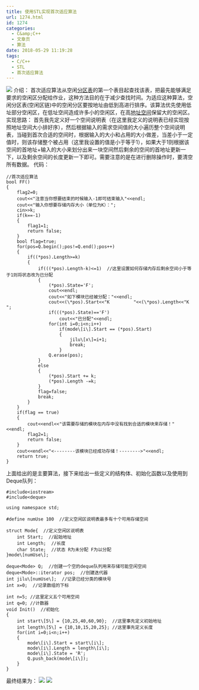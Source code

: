 ```yaml
---
title: 使用STL实现首次适应算法
url: 1274.html
id: 1274
categories:
  - C&amp;C++
  - 文章页
  - 算法
date: 2018-05-29 11:19:28
tags:
  - C/C++
  - STL
  - 首次适应算法
---
```


![](http://47.100.4.8/wp-content/uploads/2018/05/QQ图片20180529111458.png) 介绍： 首次适应算法从空闲[分区表](https://baike.baidu.com/item/%E5%88%86%E5%8C%BA%E8%A1%A8)的第一个表目起查找该表，把最先能够满足要求的空闲区分配给作业，这种方法目的在于减少查找时间。为适应这种算法，空闲分区表(空闲区链)中的空闲分区要按地址由低到高进行排序。该算法优先使用低址部分空闲区，在低址空间造成许多小的空闲区，在高[地址空间](https://baike.baidu.com/item/%E5%9C%B0%E5%9D%80%E7%A9%BA%E9%97%B4)保留大的空闲区。 实现思路： 首先我先定义好一个空间说明表（在这里我定义的说明表已经实现按照地址空间大小排好序），然后根据输入的需求空间值的大小遍历整个空间说明表，当碰到首次合适的空间时，根据输入的大小和占用的大小做差，当差小于一定值时，则该存储整个被占用（这里我设置的值是小于等于1），如果大于1则根据该空间的首地址+输入的大小来划分出来一块空间然后剩余的空间的首地址更新一下，以及剩余空间的长度更新一下即可。需要注意的是在进行删除操作时，要清空所有数据。 代码：
```
//首次适应算法
bool FF()
{
    flag2=0;
    cout<<"注意当你想要结束的时候输入-1即可结束输入"<<endl;
    cout<<"输入你想要存储内存大小（单位为K）：";
    cin>>k;
    if(k==-1)
    {
        flag1=1;
        return false;
    }
    bool flag=true;
    for(pos=Q.begin();pos!=Q.end();pos++)
    {
        if((*pos).Length>=k)
        {
            if(((*pos).Length-k)<=1)  //这里设置如何存储内存后剩余空间小于等于1则将状态改为已分配
            {
                (*pos).State='F';
                cout<<endl;
                cout<<"如下模块已经被分配："<<endl;
                cout<<(\*pos).Start<<"K         "<<(\*pos).Length<<"K       ";
                if(((*pos).State)=='F')
                    cout<<"已分配"<<endl;
                for(int i=0;i<n;i++)
                    if(mode\[i\].Start == (*pos).Start)
                    {
                        jilu\[x\]=i+1;
                        break;
                    }
                Q.erase(pos);
            }
            else
            {
                (*pos).Start += k;
                (*pos).Length -=k;
            }
            flag=false;
            break;
        }
    }
    if(flag == true)
    {
        cout<<endl<<"该需要存储的模块在内存中没有找到合适的模块来存储！"<<endl;
        flag2=1;
        return false;
    }
    cout<<endl<<"<--------该模块已经成功存储！-------->"<<endl;
    return true;
}
```
上面给出的是主要算法，接下来给出一些定义的结构体、初始化函数以及使用到Deque队列：
```
#include<iostream>
#include<deque>

using namespace std;

#define numUse 100  //定义空闲区说明表最多有十个可用存储空间

struct Mode{  //定义空闲区说明表
    int Start;  //起始地址
    int Length;  //长度
    char State;  //状态 R为未分配 F为以分配
}mode\[numUse\];

deque<Mode> Q;  //创建一个空的deque队列用来存储可能空闲空间
deque<Mode>::iterator pos;  //创建迭代器
int jilu\[numUse\];  //记录已经分类的模块号
int x=0;  //记录数组的下标

int n=5; //这里定义五个可用空间
int q=0; //计数器
void Init()  //初始化
{
    int start\[5\] = {10,25,40,60,90};  //这里事先定义初始地址
    int length\[5\] = {10,10,15,20,25}; //这里事先定义长度
    for(int i=0;i<n;i++)
    {
        mode\[i\].Start = start\[i\];
        mode\[i\].Length = length\[i\];
        mode\[i\].State = 'R';
        Q.push_back(mode\[i\]);
    }
}
```
最终结果为： ![](http://47.100.4.8/wp-content/uploads/2018/05/123.png) ![](http://47.100.4.8/wp-content/uploads/2018/05/312.png)